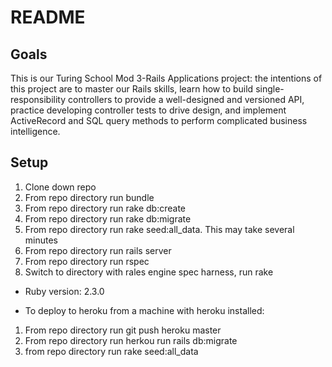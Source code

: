 # README

## Goals
This is our Turing School Mod 3-Rails Applications project: the intentions of this project are to master our Rails skills, learn how to build single-responsibility controllers to provide a well-designed and versioned API, practice developing controller tests to drive design, and implement ActiveRecord and SQL query methods to perform complicated business intelligence.

## Setup

1. Clone down repo
2. From repo directory run bundle
3. From repo directory run rake db:create
4. From repo directory run rake db:migrate
5. From repo directory run rake seed:all_data. This may take several minutes
6. From repo directory run rails server
7. From repo directory run rspec
8. Switch to directory with rales engine spec harness, run rake


* Ruby version: 2.3.0

* To deploy to heroku from a machine with heroku installed:
1. From repo directory run git push heroku master
2. From repo directory run herkou run rails db:migrate
3. from repo directory run rake seed:all_data

